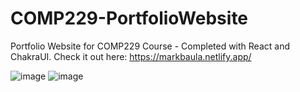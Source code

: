 # COMP229-PortfolioWebsite
Portfolio Website for COMP229 Course - Completed with React and ChakraUI.
Check it out here: https://markbaula.netlify.app/

![image](https://github.com/mbaula/COMP229-PortfolioWebsite/assets/57877999/ffb04c19-c41c-478d-9681-ca8f9b9740bb)
![image](https://github.com/mbaula/COMP229-PortfolioWebsite/assets/57877999/b0c92931-66ae-42a5-b2c1-8bde0a1a9b98)
